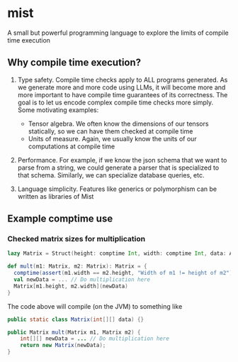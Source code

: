 # mist
A small but powerful programming language to explore the limits of compile time execution

## Why compile time execution? 

1) Type safety. Compile time checks apply to ALL programs generated. As we generate more and more code using LLMs, it will
become more and more important to have compile time guarantees of its correctness. The goal is to let us encode complex
compile time checks more simply. Some motivating examples:
   * Tensor algebra. We often know the dimensions of our tensors statically, so we can have them checked at compile time
   * Units of measure. Again, we usually know the units of our computations at compile time

2) Performance. For example, if we know the json schema that we want to parse from a string, we could generate a parser 
that is specialized to that schema.  Similarly, we can specialize database queries, etc.


3) Language simplicity. Features like generics or polymorphism can be written as libraries of Mist

## Example comptime use

### Checked matrix sizes for multiplication
```scala
lazy Matrix = Struct(height: comptime Int, width: comptime Int, data: Array[Array[Int]])

def mult(m1: Matrix, m2: Matrix): Matrix = {
  comptime(assert(m1.width == m2.height, "Width of m1 != height of m2"))
  val newData = ... // Do multiplication here
  Matrix[m1.height, m2.width](newData)
}
```

The code above will compile (on the JVM) to something like

```java
public static class Matrix(int[][] data) {}

public Matrix mult(Matrix m1, Matrix m2) {
    int[][] newData = ... // Do multiplication here
    return new Matrix(newData);
}
```


